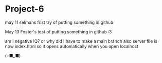 # Project-6
may 11 selmans frist try of putting something in github

May 13 Foster's test of putting something in github :3

am I negative IQ? or why did I have to make a main branch
also server file is now index.html so it opens automatically when you open localhost

(⌐■_■)
